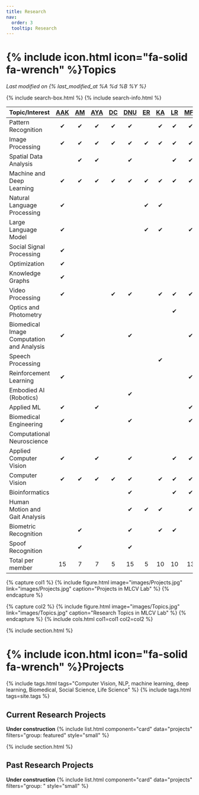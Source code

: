 ```yaml
---
title: Research
nav:
  order: 3
  tooltip: Research
---
```


# {% include icon.html icon="fa-solid fa-wrench" %}Topics

_Last modified on {% last_modified_at %A %d %B %Y %}_

{% include search-box.html %}
{% include search-info.html %}


| Topic/Interest | [AAK](../members/adila-krisnadhi.html) | [AM](../members/aniati-murni.html) | [AYA](../members/aruni-azizah.html) | [DC](../members/dina-chahyati.html) | [DNU](../members/dinial-utami.html) | [ER](../members/erdefi-rakun.html) | [KA](../members/kurniawati-azizah.html) | [LR](../members/laksmita-rahadianti.html) | [MFR](../members/febrian-rachmadi.html) | NF | [SN](../members/syifa-nurhayati.html) | [TB](../members/t-basaruddin.html) | [VD](../members/vektor-dewanto.html) | Total
| :---- | :----: | :----: | :----: | :----: | :----: | :----: | :----: | :----: | :----: | :----: | :----: | :----: |:----: | :----: |
| Pattern Recognition | <span>&#x2714;</span> | <span>&#x2714;</span> | <span>&#x2714;</span> |   <span>&#x2714;</span> | <span>&#x2714;</span> |   | <span>&#x2714;</span> |   <span>&#x2714;</span> | <span>&#x2714;</span> |   |   |   <span>&#x2714;</span> | <span>&#x2714;</span> | 10
| Image Processing  | <span>&#x2714;</span> | <span>&#x2714;</span> | <span>&#x2714;</span> |   <span>&#x2714;</span> | <span>&#x2714;</span> | <span>&#x2714;</span> | <span>&#x2714;</span> |   <span>&#x2714;</span> | <span>&#x2714;</span> |   |   |   <span>&#x2714;</span> |   | 10
| Spatial Data Analysis |   | <span>&#x2714;</span> | <span>&#x2714;</span> |     | <span>&#x2714;</span> |   |   |   <span>&#x2714;</span> | <span>&#x2714;</span> |   |   |     |   | 5
| Machine and Deep Learning | <span>&#x2714;</span> | <span>&#x2714;</span> | <span>&#x2714;</span> |   <span>&#x2714;</span> | <span>&#x2714;</span> | <span>&#x2714;</span> | <span>&#x2714;</span> |   <span>&#x2714;</span> | <span>&#x2714;</span> | <span>&#x2714;</span> | <span>&#x2714;</span> |   <span>&#x2714;</span> | <span>&#x2714;</span> | 13
| Natural Language Processing  | <span>&#x2714;</span> |   |   |    |   | <span>&#x2714;</span> | <span>&#x2714;</span> |   |    |    |   |    |   | 3
| Large Language Model  | <span>&#x2714;</span> |   |   |    |   | <span>&#x2714;</span> | <span>&#x2714;</span> |   | <span>&#x2714;</span> |   |   |    |   | 3
| Social Signal Processing  | <span>&#x2714;</span> |    |   |    |    |    |   |    |    |   |   |   <span>&#x2714;</span> |   | 2
| Optimization  | <span>&#x2714;</span> |    |   |    |    |    |   |    |    |   |   |   <span>&#x2714;</span> | <span>&#x2714;</span> | 4
| Knowledge Graphs  | <span>&#x2714;</span> |    |   |    |    |    |   |    |    |   |   |     |   | 1
| Video Processing  | <span>&#x2714;</span> |   |   |   <span>&#x2714;</span> | <span>&#x2714;</span> |   | <span>&#x2714;</span> | <span>&#x2714;</span> | <span>&#x2714;</span> |   |   |   |   | 6
| Optics and Photometry  |   |   |   |   |   |   |   |   <span>&#x2714;</span> |   |   |   |   |   | 1
| Biomedical Image Computation and Analysis  | <span>&#x2714;</span> |   |   |   | <span>&#x2714;</span> |   |   |   | <span>&#x2714;</span> |   | <span>&#x2714;</span> |     |   | 4
| Speech Processing  |   |   |   |   |   |   | <span>&#x2714;</span> |   |   |   |   |   |   | 1
| Reinforcement Learning  | <span>&#x2714;</span> |   |   |   |   |   |   |   | <span>&#x2714;</span> |   |   |   | <span>&#x2714;</span> | 3
| Embodied AI (Robotics)  |   |   |   |   | <span>&#x2714;</span> |   |   |   |   |   |   |   | <span>&#x2714;</span> | 2
| Applied ML  | <span>&#x2714;</span> |   | <span>&#x2714;</span> |   |   |   |   |   | <span>&#x2714;</span> | <span>&#x2714;</span> |   |   <span>&#x2714;</span> | <span>&#x2714;</span> | 6
| Biomedical Engineering  | <span>&#x2714;</span> |   |   |   | <span>&#x2714;</span> |    |   |   | <span>&#x2714;</span> | <span>&#x2714;</span> |   |   |   | 4
| Computational Neuroscience  |   |   |   |   |   |   |   |   |   | <span>&#x2714;</span> |    |   |   | 1
| Applied Computer Vision  | <span>&#x2714;</span> |   | <span>&#x2714;</span> |   | <span>&#x2714;</span> |   |   | <span>&#x2714;</span> | <span>&#x2714;</span> |   |   |     |   | 5
| Computer Vision  | <span>&#x2714;</span> | <span>&#x2714;</span> | <span>&#x2714;</span> |   <span>&#x2714;</span> | <span>&#x2714;</span> |   | <span>&#x2714;</span> | <span>&#x2714;</span> | <span>&#x2714;</span> |   |   |   <span>&#x2714;</span> |   | 9
| Bioinformatics  |   |   |   |   | <span>&#x2714;</span> |   |   | <span>&#x2714;</span> | <span>&#x2714;</span> |   |   | <span>&#x2714;</span> | <span>&#x2714;</span> | 5
| Human Motion and Gait Analysis |   |   |   |   | <span>&#x2714;</span> | <span>&#x2714;</span> | <span>&#x2714;</span> |   | <span>&#x2714;</span> |   |   | <span>&#x2714;</span> |   | 5
| Biometric Recognition  |   | <span>&#x2714;</span> |   |   | <span>&#x2714;</span> |   | <span>&#x2714;</span> | <span>&#x2714;</span> |   |   |   |<span>&#x2714;</span> |   | 5
| Spoof Recognition  |   | <span>&#x2714;</span> |   |   | <span>&#x2714;</span> |   |   |   |   |   |   |   |   | 2
| Total per member| 15 | 7 | 7 | 5 | 15 | 5 | 10 | 10 | 13 | 4 | 3 | 9 | 7 | 

{% capture col1 %}
{%
  include figure.html
  image="images/Projects.jpg"
  link="images/Projects.jpg"
  caption="Projects in MLCV Lab"
%}
{% endcapture %}

{% capture col2 %}
{%
  include figure.html
  image="images/Topics.jpg"
  link="images/Topics.jpg"
  caption="Research Topics in MLCV Lab"
%}
{% endcapture %}
{% include cols.html col1=col1 col2=col2 %}

{% include section.html %}

# {% include icon.html icon="fa-solid fa-wrench" %}Projects

{% include tags.html tags="Computer Vision, NLP, machine learning, deep learning, Biomedical, Social Science, Life Science" %}
{% include tags.html tags=site.tags %}

## Current Research Projects
**Under construction**
{% include list.html component="card" data="projects" filters="group: featured" style="small" %}

{% include section.html %}
## Past Research Projects
**Under construction**
{% include list.html component="card" data="projects" filters="group: " style="small" %}
